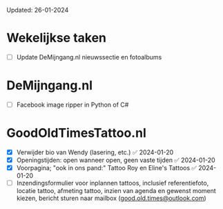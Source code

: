 Updated: 26-01-2024

# Wekelijkse taken
- [ ] Update DeMijngang.nl nieuwssectie en fotoalbums

# DeMijngang.nl
- [ ] Facebook image ripper in Python of C#

# GoodOldTimesTattoo.nl
- [x] Verwijder bio van Wendy (lasering, etc.) ✅ 2024-01-20
- [x] Openingstijden: open wanneer open, geen vaste tijden ✅ 2024-01-20
- [x] Voorpagina; "ook in ons pand:" Tattoo Roy en Eline's Tattoos ✅ 2024-01-20
- [ ] Inzendingsformulier voor inplannen tattoos, inclusief referentiefoto, locatie tattoo, afmeting tattoo, inzien van agenda en gewenst moment kiezen, bericht sturen naar mailbox (good.old.times@outlook.com)
